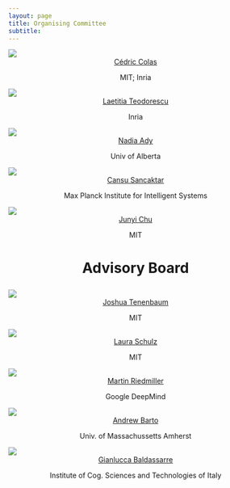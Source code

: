 ```yaml
---
layout: page
title: Organising Committee
subtitle: 
---
```


<div class="container">
  <div class="row">
    <div class="col-sm">
      <img class="organiser-img" src='/assets/img/cedric.jpg'>
      <div class="organiser-name" style="text-align: center;"> <a href="https://ccolas.github.io/">Cédric Colas</a> <br> <p class='speaker-affiliation'>MIT; Inria</p></div>
    </div>
    <div class="col-sm">
      <img class="organiser-img" src='/assets/img/laetitia.png'>
      <div class="organiser-name" style="text-align: center;"> <a href="https://scholar.google.com/citations?user=pW-r5kcAAAAJ">Laetitia Teodorescu</a> <br> <p class='speaker-affiliation'> Inria</p></div>
    </div>
    <div class="col-sm">
      <img class="organiser-img" src='/assets/img/nadiamady.jpeg'>
      <div class="organiser-name" style="text-align: center;"> <a href="https://sites.ualberta.ca/~nmady/">Nadia Ady</a> <br> <p class='speaker-affiliation'>Univ  of Alberta</p></div>
    </div>
  </div>
<div class="row">
    <div class="col-sm">
      <img class="organiser-img" src='/assets/img/cansu_sancaktar.jpg'>
      <div class="organiser-name" style="text-align: center;"> <a href="https://is.mpg.de/person/csancaktar">Cansu Sancaktar</a> <br> <p 
class='speaker-affiliation'>Max Planck Institute for Intelligent Systems</p></div>
    </div>
    <div class="col-sm">
      <img class="organiser-img" src='/assets/img/junyi.png'>
      <div class="organiser-name" style="text-align: center;"> <a href="https://junyichu.mit.edu/">Junyi Chu</a> <br> <p class='speaker-affiliation'> MIT</p></div>
    </div>
    <div class="col-sm">
        </div>
  </div>
</div>

<h1 style="text-align:center; margin-bottom:20pt; !important"> Advisory Board </h1>
<div class="container">
<div class="row">
    <div class="col-sm">
      <img class="organiser-img" src='/assets/img/josh.jpeg'>
      <div class="organiser-name" style="text-align: center;"> <a href="http://web.mit.edu/cocosci/josh.html">Joshua Tenenbaum</a> <br> <p 
class='speaker-affiliation'>MIT</p></div>
    </div>
    <div class="col-sm">
      <img class="organiser-img" src='/assets/img/laura.jpg'>
      <div class="organiser-name" style="text-align: center;"> <a href="https://bcs.mit.edu/directory/laura-schulz">Laura Schulz</a> <br> <p 
class='speaker-affiliation'> MIT</p></div>
    </div>
    <div class="col-sm">
      <img class="organiser-img" src='/assets/img/martin.jpeg'>
      <div class="organiser-name" style="text-align: center;"> <a href="https://sites.google.com/view/riedmiller/home">Martin Riedmiller</a> <br> <p class='speaker-affiliation'> 
Google DeepMind</p></div>
    </div>
    </div>

<div class="row">
    <div class="col-sm">
      <img class="organiser-img" src='/assets/img/andrew.jpeg'>
      <div class="organiser-name" style="text-align: center;"> <a href="https://people.cs.umass.edu/~barto/">Andrew Barto</a> <br> <p class='speaker-affiliation'> Univ. 
of Massachussetts Amherst</p></div>
    </div>
  <div class="col-sm">
      <img class="organiser-img" src='/assets/img/gianlucca.jpeg'>
      <div class="organiser-name" style="text-align: center;"> <a href="https://www.istc.cnr.it/people/gianluca-baldassarre">Gianlucca Baldassarre</a> <br> <p 
class='speaker-affiliation'> Institute of Cog. Sciences and Technologies of Italy</p></div>
    </div>
  <div class="col-sm">
    </div>

  </div>
 </div>
